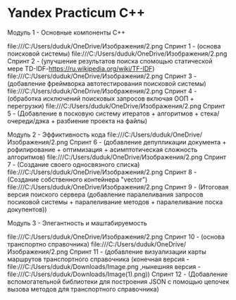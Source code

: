 # Yandex Practicum C++

Модуль 1 - Основные компоненты С++

file:///C:/Users/duduk/OneDrive/Изображения/2.png Спринт 1 - (основа поисковой системы)
file:///C:/Users/duduk/OneDrive/Изображения/2.png Спринт 2 - (улучшение результатов поиска спомощью статической мере TD-IDF-https://ru.wikipedia.org/wiki/TF-IDF)
file:///C:/Users/duduk/OneDrive/Изображения/2.png Спринт 3 - (добавление фреймворка автотестирования поисковой системы)
file:///C:/Users/duduk/OneDrive/Изображения/2.png Спринт 4 - (обработка исключений поисковых запросов включая ООП + перегрузки)
file:///C:/Users/duduk/OneDrive/Изображения/2.png Спринт 5 - (Добавление в посковую систему итератов + алгоритмов + стека/очереди/дэка + разбиение проекта на файлы)

Модуль 2 - Эффиктивность кода 
file:///C:/Users/duduk/OneDrive/Изображения/2.png Спринт 6 - (добавление депупликации документа + рофилирование + оптимизация + асимптотическая сложность алгоритмов)
file:///C:/Users/duduk/OneDrive/Изображения/2.png Спринт 7 - (Создание своего односвязного списка)
file:///C:/Users/duduk/OneDrive/Изображения/2.png Спринт 8 - (Создание собственного контейнера "vector")
file:///C:/Users/duduk/OneDrive/Изображения/2.png Спринт 9 - (Итоговая версия поиского сервера (добавление паралеливания запросов посиковой системы + паралеливание методов + паралеливание поска докупентов))

Модуль 3 - Элегантность и маштабируемость 

file:///C:/Users/duduk/OneDrive/Изображения/2.png Спринт 10 - (основа транспортно справочника)
file:///C:/Users/duduk/OneDrive/Изображения/2.png Спринт 11 - (добавление визуализации карты маршрутов транспортного справочника (конечная версия - file:///C:/Users/duduk/Downloads/Image.png ,нынешняя версия -  file:///C:/Users/duduk/Downloads/Image(1).png))
Спринт 12 - (Добавление вспомогательной библиотеки для построения JSON с помощью цепочек вызова методов для транспортного справочника)
